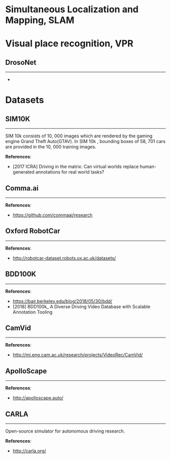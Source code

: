 # Simultaneous Localization and Mapping, SLAM


# Visual place recognition, VPR

## DrosoNet
----
- 

# Datasets

## SIM10K
---
SIM 10k consists of 10, 000 images which are rendered by the gaming engine Grand Theft Auto(GTAV). In SIM 10k , bounding boxes of 58, 701 cars are provided in the 10, 000 training images. 

**References**:
- [2017 ICRA] Driving in the matrix: Can virtual worlds replace human-generated annotations for real world tasks?


## Comma.ai
---
**References**:
- https://github.com/commaai/research


## Oxford RobotCar
---
**References**:
- http://robotcar-dataset.robots.ox.ac.uk/datasets/


## BDD100K
---
**References**:
- https://bair.berkeley.edu/blog/2018/05/30/bdd/
- [2018] BDD100k_ A Diverse Driving Video Database with Scalable Annotation Tooling


## CamVid
---
**References**:
- http://mi.eng.cam.ac.uk/research/projects/VideoRec/CamVid/


## ApolloScape
---
**References**:
- http://apolloscape.auto/


## CARLA
---
Open-source simulator for autonomous driving research.

**References**:
- http://carla.org/
